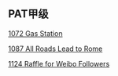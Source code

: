 ## PAT甲级

[1072 Gas Station](https://github.com/srdczk/PAT/blob/master/A1072.cc)

[1087 All Roads Lead to Rome](https://github.com/srdczk/PAT/blob/master/A1087.cc)

[1124 Raffle for Weibo Followers](https://github.com/srdczk/PAT/blob/master/A1124.cc)